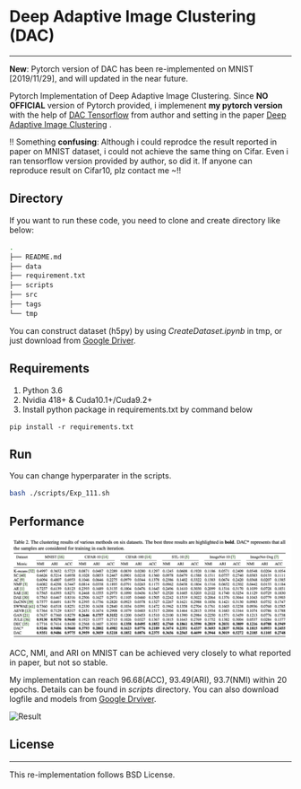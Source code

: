# Deep Adaptive Image Clustering (DAC)
***

**New**: Pytorch version of DAC has been re-implemented on MNIST [2019/11/29], and will updated in the near future. 

Pytorch Implementation of  Deep Adaptive Image Clustering. Since **NO OFFICIAL** version of Pytorch provided, i implemenent **my pytorch version** with the help of [DAC Tensorflow](https://github.com/vector-1127/DAC) from author and setting in the paper [Deep Adaptive Image Clustering](http://openaccess.thecvf.com/content_ICCV_2017/papers/Chang_Deep_Adaptive_Image_ICCV_2017_paper.pdf) .

!! Something **confusing**: Although i could reprodce the result reported in paper on MNIST dataset,  i could not achieve the same thing on Cifar. Even i ran tensorflow version provided by author, so did it. If anyone can reproduce result on Cifar10, plz contact me ~!!

## Directory

If you want to run these code, you need to clone and create directory like below:

```bash
.
├── README.md
├── data
├── requirement.txt
├── scripts
├── src
├── tags
└── tmp
```

You can construct dataset (h5py) by using *CreateDataset.ipynb* in tmp, or just download from [Google Driver](https://drive.google.com/open?id=1ouT_RdbbUTBCfRlftRDW9UNbySrBdHRA).

## Requirements

1. Python 3.6
2. Nvidia 418+ \& Cuda10.1+/Cuda9.2+
3. Install python package in requirements.txt by command below

```
pip install -r requirements.txt
```

## Run

You can change hyperparater in the scripts. 

```bash
bash ./scripts/Exp_111.sh
```

## Performance 

![DAC](./DAC.png)

ACC, NMI, and ARI on MNIST can be achieved very closely to what reported in paper, but not so stable.

My implementation can reach 96.68(ACC), 93.49(ARI), 93.7(NMI) within 20 epochs. Details can be found in *scripts* directory. You can also download logfile and models from [Google Drviver](https://drive.google.com/open?id=1d-8J6naXTE3d04f6ORO4qntycyib-nSW). 

![Result](/Users/lincolnzjx/Desktop/DAC_Pytorch/Result.png)



## License

***

This re-implementation follows BSD License. 

